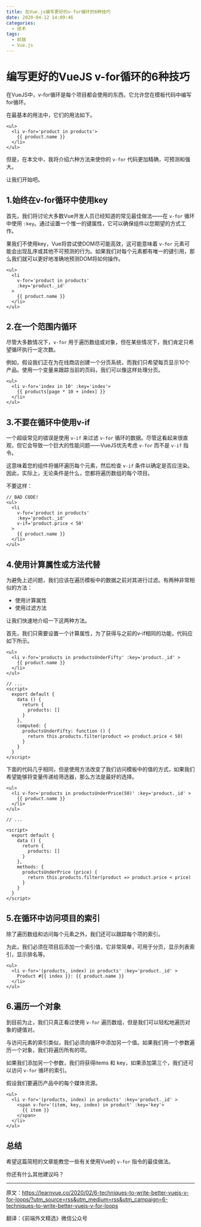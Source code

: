 ```yaml
---
title: 在Vue.js编写更好的v-for循环的6种技巧
date: 2020-04-12 14:09:46
categories:
  - 技术
tags:
  - 前端
  - Vue.js
---
```


# 编写更好的VueJS v-for循环的6种技巧

在VueJS中，v-for循环是每个项目都会使用的东西，它允许您在模板代码中编写for循环。

在最基本的用法中，它们的用法如下。

```vue
<ul>
  <li v-for='product in products'>
    {{ product.name }}
  </li>
</ul>
```

但是，在本文中，我将介绍六种方法来使你的 `v-for` 代码更加精确，可预测和强大。

让我们开始吧。

## 1.始终在v-for循环中使用key

首先，我们将讨论大多数Vue开发人员已经知道的常见最佳做法——在 `v-for` 循环中使用 `:key`。通过设置一个惟一的键属性，它可以确保组件以您期望的方式工作。

果我们不使用key，Vue将尝试使DOM尽可能高效，这可能意味着 `v-for` 元素可能会出现乱序或其他不可预测的行为。如果我们对每个元素都有唯一的键引用，那么我们就可以更好地准确地预测DOM将如何操作。

```vue
<ul>
  <li 
    v-for='product in products'
    :key='product._id'  
  >
    {{ product.name }}
  </li>
</ul>
```

## 2.在一个范围内循环

尽管大多数情况下，`v-for` 用于遍历数组或对象，但在某些情况下，我们肯定只希望循环执行一定次数。

例如，假设我们正在为在线商店创建一个分页系统，而我们只希望每页显示10个产品。使用一个变量来跟踪当前的页码，我们可以像这样处理分页。

```vue
<ul>
  <li v-for='index in 10' :key='index'>
    {{ products[page * 10 + index] }}
  </li>
</ul>
```

## 3.不要在循环中使用v-if

一个超级常见的错误是使用 `v-if` 来过滤 `v-for` 循环的数据。尽管这看起来很直观，但它会导致一个巨大的性能问题——VueJS优先考虑 `v-for` 而不是 `v-if` 指令。

这意味着您的组件将循环遍历每个元素，然后检查 `v-if` 条件以确定是否应渲染。因此，实际上，无论条件是什么，您都将遍历数组的每个项目。

不要这样：

```vue
// BAD CODE!
<ul>
  <li 
    v-for='product in products' 
    :key='product._id' 
    v-if='product.price < 50'
  >
    {{ product.name }}
  </li>
</ul>
```

## 4.使用计算属性或方法代替

为避免上述问题，我们应该在遍历模板中的数据之前对其进行过滤。有两种非常相似的方法：

- 使用计算属性
- 使用过滤方法

让我们快速地介绍一下这两种方法。

首先，我们只需要设置一个计算属性，为了获得与之前的v-if相同的功能，代码应如下所示。

```vue
<ul>
  <li v-for='products in productsUnderFifty' :key='product._id' >
    {{ product.name }}
  </li>
</ul>

// ...
<script>
  export default {
    data () {
      return {
        products: []
      }
    },
    computed: {
      productsUnderFifty: function () {
        return this.products.filter(product => product.price < 50)
      }
    }
  }
</script>
```

下面的代码几乎相同，但是使用方法改变了我们访问模板中的值的方式，如果我们希望能够将变量传递给筛选器，那么方法是最好的选择。

```vue
<ul>
  <li v-for='products in productsUnderPrice(50)' :key='product._id' >
    {{ product.name }}
  </li>
</ul>

// ...

<script>
  export default {
    data () {
      return {
        products: []
      }
    },
    methods: {
      productsUnderPrice (price) {
        return this.products.filter(product => product.price < price)
      }
    }
  }
</script>
```

## 5.在循环中访问项目的索引

除了遍历数组和访问每个元素之外，我们还可以跟踪每个项的索引。

为此，我们必须在项目后添加一个索引值，它非常简单，可用于分页，显示列表索引，显示排名等。

```vue
<ul>
  <li v-for='(products, index) in products' :key='product._id' >
    Product #{{ index }}: {{ product.name }}
  </li>
</ul>
```

## 6.遍历一个对象

到目前为止，我们只真正看过使用 `v-for` 遍历数组，但是我们可以轻松地遍历对象的键值对。

与访问元素的索引类似，我们必须向循环中添加另一个值。如果我们用一个参数遍历一个对象，我们将遍历所有的项。

如果我们添加另一个参数，我们将获得items 和 key，如果添加第三个，我们还可以访问 `v-for` 循环的索引。

假设我们要遍历产品中的每个媒体资源。

```vue
<ul>
  <li v-for='(products, index) in products' :key='product._id' >
    <span v-for='(item, key, index) in product' :key='key'>
      {{ item }}
    </span>
  </li>
</ul>
```

## 总结

希望这篇简短的文章能教您一些有关使用Vue的 `v-for` 指令的最佳做法。

你还有什么其他建议吗？

****

原文：https://learnvue.co/2020/02/6-techniques-to-write-better-vuejs-v-for-loops/?utm_source=rss&utm_medium=rss&utm_campaign=6-techniques-to-write-better-vuejs-v-for-loops

翻译：《前端外文精选》微信公众号
